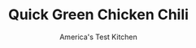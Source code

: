---
layout: ../../layouts/MarkdownPostLayout.astro
title: Quick Green Chicken Chili
author: America's Test Kitchen
pubDate: 2023-03-15
description: "We wanted a weeknight stew with weekend flavor."
image_url: https://res.cloudinary.com/hksqkdlah/image/upload/ar_1:1,c_fill,dpr_2.0,f_auto,fl_lossy.progressive.strip_profile,g_faces:auto,q_auto:low,w_344/41675-sfs-quickgreenchickenchili-26
tags: ["Main Courses","Chicken","Weeknight"]
calories: 
protein: 
carbohydrates: 
fats: 
fiber: 
ingredients: ["1 tablespoon, vegetable oil","1 , onion, chopped fine","¾ teaspoon, pepper","½ teaspoon, salt","3 , garlic cloves, minced","2 teaspoons, ground cumin","4 cups, chicken broth","2 , (15-ounce) cans cannellini beans, rinsed","1 cup, jarred green salsa","1 (2½-pound), rotisserie chicken, skin and bones discarded, meat shredded into bite-size pieces (3 cups)","½ cup, chopped fresh cilantro"]
serves: 4
time: "40 minutes"
instructions: ["Heat oil in Dutch oven over medium heat until shimmering. Add onion, pepper, and salt and cook until softened, about 4 minutes. Stir in garlic and cumin and cook until fragrant, about 1 minute.","Increase heat to medium-high. Stir in broth, beans, and salsa and bring to boil. Reduce heat to medium-low and simmer until flavors have melded, about 10 minutes.","Using back of wooden spoon, mash some beans against side of pot until chili is slightly thickened. Stir in chicken and cilantro and cook until warmed through, about 2 minutes. Serve."]
nutrition: undefined
notes: "Serve the chili with lime wedges and sour cream."
---